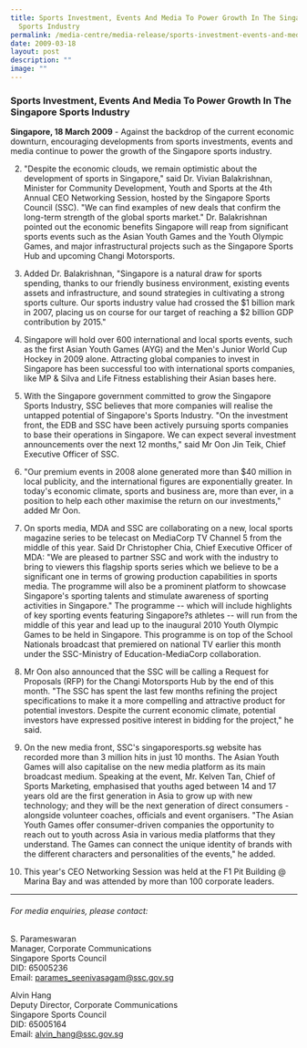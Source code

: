 ```yaml
---
title: Sports Investment, Events And Media To Power Growth In The Singapore
  Sports Industry
permalink: /media-centre/media-release/sports-investment-events-and-media-to-power-growth-in-the-singapore/
date: 2009-03-18
layout: post
description: ""
image: ""
---
```

### **Sports Investment, Events And Media To Power Growth In The Singapore Sports Industry**

**Singapore, 18 March 2009** - Against the backdrop of the current economic downturn, encouraging developments from sports investments, events and media continue to power the growth of the Singapore sports industry.

2. "Despite the economic clouds, we remain optimistic about the development of sports in Singapore," said Dr. Vivian Balakrishnan, Minister for Community Development, Youth and Sports at the 4th Annual CEO Networking Session, hosted by the Singapore Sports Council (SSC). "We can find examples of new deals that confirm the long-term strength of the global sports market." Dr. Balakrishnan pointed out the economic benefits Singapore will reap from significant sports events such as the Asian Youth Games and the Youth Olympic Games, and major infrastructural projects such as the Singapore Sports Hub and upcoming Changi Motorsports.

3. Added Dr. Balakrishnan, "Singapore is a natural draw for sports spending, thanks to our friendly business environment, existing events assets and infrastructure, and sound strategies in cultivating a strong sports culture. Our sports industry value had crossed the $1 billion mark in 2007, placing us on course for our target of reaching a $2 billion GDP contribution by 2015."

4. Singapore will hold over 600 international and local sports events, such as the first Asian Youth Games (AYG) and the Men's Junior World Cup Hockey in 2009 alone. Attracting global companies to invest in Singapore has been successful too with international sports companies, like MP & Silva and Life Fitness establishing their Asian bases here.

5. With the Singapore government committed to grow the Singapore Sports Industry, SSC believes that more companies will realise the untapped potential of Singapore's Sports Industry.
"On the investment front, the EDB and SSC have been actively pursuing sports companies to base their operations in Singapore. We can expect several investment announcements over the next 12 months," said Mr Oon Jin Teik, Chief Executive Officer of SSC.

6. "Our premium events in 2008 alone generated more than $40 million in local publicity, and the international figures are exponentially greater. In today's economic climate, sports and business are, more than ever, in a position to help each other maximise the return on our investments," added Mr Oon.

7. On sports media, MDA and SSC are collaborating on a new, local sports magazine series to be telecast on MediaCorp TV Channel 5 from the middle of this year. Said Dr Christopher Chia, Chief Executive Officer of MDA: "We are pleased to partner SSC and work with the industry to bring to viewers this flagship sports series which we believe to be a significant one in terms of growing production capabilities in sports media. The programme will also be a prominent platform to showcase Singapore's sporting talents and stimulate awareness of sporting activities in Singapore." The programme -- which will include highlights of key sporting events featuring Singapore?s athletes -- will run from the middle of this year and lead up to the inaugural 2010 Youth Olympic Games to be held in Singapore. This programme is on top of the School Nationals broadcast that premiered on national TV earlier this month under the SSC-Ministry of Education-MediaCorp collaboration.

8. Mr Oon also announced that the SSC will be calling a Request for Proposals (RFP) for the Changi Motorsports Hub by the end of this month. "The SSC has spent the last few months refining the project specifications to make it a more compelling and attractive product for potential investors. Despite the current economic climate, potential investors have expressed positive interest in bidding for the project," he said.

9. On the new media front, SSC's singaporesports.sg website has recorded more than 3 million hits in just 10 months. The Asian Youth Games will also capitalise on the new media platform as its main broadcast medium. Speaking at the event, Mr. Kelven Tan, Chief of Sports Marketing, emphasised that youths aged between 14 and 17 years old are the first generation in Asia to grow up with new technology; and they will be the next generation of direct consumers - alongside volunteer coaches, officials and event organisers. "The Asian Youth Games offer consumer-driven companies the opportunity to reach out to youth across Asia in various media platforms that they understand. The Games can connect the unique identity of brands with the different characters and personalities of the events," he added.

10. This year's CEO Networking Session was held at the F1 Pit Building @ Marina Bay and was attended by more than 100 corporate leaders.

---

###### For media enquiries, please contact:
 
S. Parameswaran
<br>
Manager, Corporate Communications
<br>
Singapore Sports Council
<br>
DID: 65005236
<br>
Email: parames_seenivasagam@ssc.gov.sg

Alvin Hang
<br>
Deputy Director, Corporate Communications
<br>
Singapore Sports Council
<br>
DID: 65005164
<br>
Email: alvin_hang@ssc.gov.sg